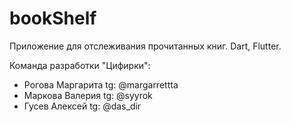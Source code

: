 # bookShelf

Приложение для отслеживания прочитанных книг. 
Dart, Flutter.


Команда разработки "Цифирки":

- Рогова Маргарита tg: @margarrettta
- Маркова Валерия tg: @syyrok
- Гусев Алексей tg: @das_dir

